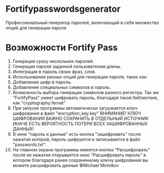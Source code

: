 # Fortifypasswordsgenerator
Профессиональный генератор паролей, включающий в себя множество опций для генерации пароля
# Возможности Fortify Pass 
1. Генерация сразу нескольких паролей. 
2. Генерация пароля заданной пользователем длины. 
3. Интеграция в пароль своих фраз, слов. 
4. Использование разных опций для генерации пароля, таких как: 
1. Добавление цифр в пароль. 
2. Добавление специальных символов в пароль. 
3. Возможность выбора генерации символов разного регистра. 
Так же "FortifyPass" умеет шифровать пароль, благодаря такой библиотеке, как "cryptography.fernet" 
1. При запуске программы автоматически загружается ключ шифрования в файл "encryption_key.key" 
ВНИМАНИЕ! КЛЮЧ ШИФРОВАНИЯ ВАЖНО СОХРАНИТЬ В ОТДЕЛЬНЫЙ ИСТОЧНИК ИНАЧЕ ЕСТЬ ВЕРОЯТНОСТЬ ПОТЕРИ ВСЕХ ЗАШИФРОВАННЫХ ДАННЫХ! 
2. В окне "пароль и данные" есть кнопка "зашифровать" после нажатия которой, пароль шифруется и записывается в файл "passwords.txt". 
3. На главном экране программы имеется кнопка "Расшифровать" после ее нажатия открывается окно "Расшифровать пароль" в котором благодаря ранее сохраненному ключу шифрования вы можете расшифровать данные 
©Michael Mirmikov 
